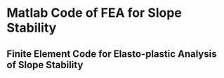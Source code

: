 # Matlab Code of FEA for Slope Stability
## Finite Element Code for Elasto-plastic Analysis of Slope Stability
